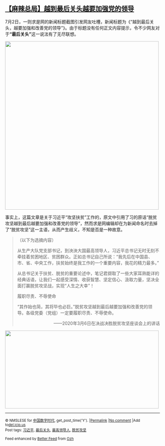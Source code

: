 <!--1593671334000-->
[【麻辣总局】越到最后关头越要加强党的领导](https://chinadigitaltimes.net/chinese/2020/07/%e3%80%90%e9%ba%bb%e8%be%a3%e6%80%bb%e5%b1%80%e3%80%91%e8%b6%8a%e5%88%b0%e6%9c%80%e5%90%8e%e5%85%b3%e5%a4%b4%e8%b6%8a%e8%a6%81%e5%8a%a0%e5%bc%ba%e5%85%9a%e7%9a%84%e9%a2%86%e5%af%bc/)
------

<p>7月2日，一则求是网的新闻标题截图引发网友吐槽，新闻标题为《“越到最后关头，越要加强和改善党的领导”》。由于标题没有任何正文内容提示，令不少网友对于<strong>“最后关头”</strong>这一说法有了无尽联想。</p><p><img class="aligncenter wp-image-648914" src="https://chinadigitaltimes.net/chinese/files/2020/07/Eb46A6qVAAAad6R.png" alt="" width="500" height="546" srcset="https://chinadigitaltimes.net/chinese/files/2020/07/Eb46A6qVAAAad6R.png 798w, https://chinadigitaltimes.net/chinese/files/2020/07/Eb46A6qVAAAad6R-275x300.png 275w, https://chinadigitaltimes.net/chinese/files/2020/07/Eb46A6qVAAAad6R-768x839.png 768w" sizes="(max-width: 500px) 100vw, 500px" /></p><p>事实上，这篇文章是关于习近平“攻坚扶贫”工作的，原文中引用了习的原话“脱贫攻坚越到最后越要加强和改善党的领导”，然而求是网编辑却在为新闻命名时去掉了“脱贫攻坚”这一主语，从而产生歧义，不知是否是一种故意。</p><blockquote><p>（以下为选摘内容）</p><p>从生产大队党支部书记，到泱泱大国最高领导人，习近平总书记无时无刻不牵挂着贫困地区、贫困群众。正如总书记自己所说：“我先后在中国县、市、省、中央工作，扶贫始终是我工作的一个重要内容，我花的精力最多。”</p><p>从总书记关于扶贫、脱贫的重要论述中，笔记君撷取了一些大家耳熟能详的经典话语，让我们一起感受深情、收获智慧、坚定信心、汲取力量，坚决全面打赢脱贫攻坚战，实现“人生之大幸”！</p><p>履职尽责、不辱使命</p><p>“其作始也简，其将毕也必巨。”脱贫攻坚越到最后越要加强和改善党的领导。各级党委（党组）一定要履职尽责、不辱使命。</p><p style="text-align: right">——2020年3月6日在决战决胜脱贫攻坚座谈会上的讲话</p></blockquote><p><img class="aligncenter wp-image-648915" src="https://chinadigitaltimes.net/chinese/files/2020/07/最后关头.png" alt="" width="500" height="253" srcset="https://chinadigitaltimes.net/chinese/files/2020/07/最后关头.png 1388w, https://chinadigitaltimes.net/chinese/files/2020/07/最后关头-300x152.png 300w, https://chinadigitaltimes.net/chinese/files/2020/07/最后关头-1024x518.png 1024w, https://chinadigitaltimes.net/chinese/files/2020/07/最后关头-768x388.png 768w, https://chinadigitaltimes.net/chinese/files/2020/07/最后关头-1080x546.png 1080w" sizes="(max-width: 500px) 100vw, 500px" /></p><hr /><p><small>&copy; NMSLESE for <a href="https://chinadigitaltimes.net/chinese">中国数字时代</a>, get_post_time('Y'). |<a href="https://chinadigitaltimes.net/chinese/2020/07/%e3%80%90%e9%ba%bb%e8%be%a3%e6%80%bb%e5%b1%80%e3%80%91%e8%b6%8a%e5%88%b0%e6%9c%80%e5%90%8e%e5%85%b3%e5%a4%b4%e8%b6%8a%e8%a6%81%e5%8a%a0%e5%bc%ba%e5%85%9a%e7%9a%84%e9%a2%86%e5%af%bc/">Permalink</a> |<a href="https://chinadigitaltimes.net/chinese/2020/07/%e3%80%90%e9%ba%bb%e8%be%a3%e6%80%bb%e5%b1%80%e3%80%91%e8%b6%8a%e5%88%b0%e6%9c%80%e5%90%8e%e5%85%b3%e5%a4%b4%e8%b6%8a%e8%a6%81%e5%8a%a0%e5%bc%ba%e5%85%9a%e7%9a%84%e9%a2%86%e5%af%bc/#comments">No comment</a> |Add to<a href="http://del.icio.us/post?url=https://chinadigitaltimes.net/chinese/2020/07/%e3%80%90%e9%ba%bb%e8%be%a3%e6%80%bb%e5%b1%80%e3%80%91%e8%b6%8a%e5%88%b0%e6%9c%80%e5%90%8e%e5%85%b3%e5%a4%b4%e8%b6%8a%e8%a6%81%e5%8a%a0%e5%bc%ba%e5%85%9a%e7%9a%84%e9%a2%86%e5%af%bc/&amp;title=【麻辣总局】越到最后关头越要加强党的领导">del.icio.us</a><br/>Post tags: <a href="https://chinadigitaltimes.net/chinese/tag/%e4%b9%a0%e8%bf%91%e5%b9%b3/" rel="tag">习近平</a>, <a href="https://chinadigitaltimes.net/chinese/tag/%e6%9c%80%e5%90%8e%e5%85%b3%e5%a4%b4/" rel="tag">最后关头</a>, <a href="https://chinadigitaltimes.net/chinese/tag/%e6%9c%80%e9%ab%98%e9%a2%86%e5%af%bc%e4%ba%ba/" rel="tag">最高领导人</a>, <a href="https://chinadigitaltimes.net/chinese/tag/%e8%84%b1%e8%b4%ab%e6%94%bb%e5%9d%9a/" rel="tag">脱贫攻坚</a><br/></small></p><p><small>Feed enhanced by <a href='http://planetozh.com/blog/my-projects/wordpress-plugin-better-feed-rss/'>Better Feed</a> from  <a href='http://planetozh.com/blog/'>Ozh</a></small></p>
